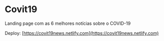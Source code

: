 ﻿# Covit19

Landing page com as 6 melhores notícias sobre o COVID-19

Deploy: [https://covit19news.netlify.com](https://covit19news.netlify.com)